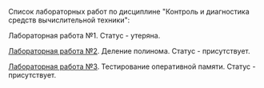 Список лабораторных работ по дисциплине "Контроль и диагностика средств вычислительной техники":

Лабораторная работа №1. Статус - утеряна.

[Лабораторная работа №2](https://github.com/oooNAKooo/BSUIR/tree/main/5%20sem/KiDSVT/lab_2). Деление полинома. Статус - присутствует.

[Лабораторная работа №3](https://github.com/oooNAKooo/BSUIR/tree/main/5%20sem/KiDSVT/lab_3). Тестирование оперативной памяти. Статус - присутствует.
